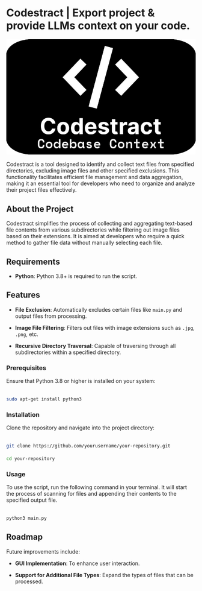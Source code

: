 # Codestract | Export project & provide LLMs context on your code.

![Image-Kit Logo](feature.png)

Codestract is a tool designed to identify and collect text files from specified directories, excluding image files and other specified exclusions. This functionality facilitates efficient file management and data aggregation, making it an essential tool for developers who need to organize and analyze their project files effectively.
  
## About the Project

Codestract simplifies the process of collecting and aggregating text-based file contents from various subdirectories while filtering out image files based on their extensions. It is aimed at developers who require a quick method to gather file data without manually selecting each file.

## Requirements

- **Python**: Python 3.8+ is required to run the script.

## Features

- **File Exclusion**: Automatically excludes certain files like `main.py` and output files from processing.

- **Image File Filtering**: Filters out files with image extensions such as `.jpg`, `.png`, etc.

- **Recursive Directory Traversal**: Capable of traversing through all subdirectories within a specified directory.
  
### Prerequisites
Ensure that Python 3.8 or higher is installed on your system:

```bash

sudo apt-get install python3

```

### Installation
Clone the repository and navigate into the project directory:

```bash

git clone https://github.com/yourusername/your-repository.git

cd your-repository

```
### Usage
To use the script, run the following command in your terminal. It will start the process of scanning for files and appending their contents to the specified output file.

```bash

python3 main.py

```


## Roadmap

Future improvements include:

- **GUI Implementation**: To enhance user interaction.

- **Support for Additional File Types**: Expand the types of files that can be processed.
